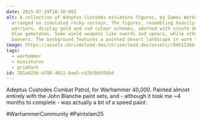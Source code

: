 ```yaml
---
date: 2025-07-29T10:30:00Z
alt: A collection of Adeptus Custodes miniature figures, by Games Workshop, is
  arranged on simulated rocky terrain. The figures, resembling heavily armoured
  warriors, display gold and red colour schemes, adorned with ornate designs and
  blue gemstones. Some wield weapons like swords and spears, while others hold
  banners. The background features a painted desert landscape in warm tones.
image: https://assets.chrismcleod.dev/chrismcleod.dev/assets//8d61226b-35e8-44df-bbf2-d5522b1033a3.jpg
tags:
  - warhammer
  - miniatures
  - grimdark
id: 281a4256-af88-4011-bae5-c62b3b6956bd
---
```


Adeptus Custodes Combat Patrol, for Warhammer 40,000. Painted almost entirely with the John Blanche paint sets, and - although it took me ~4 months to complete - was actually a bit of a speed paint.

#WarhammerCommunity #Paintslam25